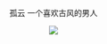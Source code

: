 <div style="text-align: center">

孤云 一个喜欢古风的男人
  
![](https://img2.baidu.com/it/u=1539072700,2498080864&fm=253&fmt=auto&app=138&f=JPEG?w=658&h=411)
